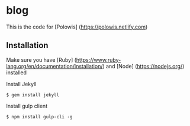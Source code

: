 # blog
 
This is the code for [Polowis] (https://polowis.netlify.com)

## Installation

Make sure you have [Ruby] (https://www.ruby-lang.org/en/documentation/installation/) and [Node] (https://nodejs.org/) installed

Install Jekyll
```
$ gem install jekyll
```

Install gulp client
```
$ npm install gulp-cli -g
```
